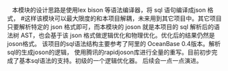     本模块的设计思路是使用lex bison 等语法编译器，将 sql 语句编译成json 格式，
#这样该模块可以最大限度的和本项目解耦，未来用到其它项目中。其它项目只要解析特定的
json 格式即可，而本模块的 joson 就是本项目的 sql 解析后的语法树 AST，也会基于该
json 格式做逻辑优化和物理优化。优化后的结果仍然是 joson格式。
    该项目的sql语法结构主要参考了阿里的 OceanBase 0.4版本。解析sql的生成joson的逻辑，
使用腾讯的rapidjoson库进行全量的重写。目前初步完成了基本sql语法的支持。初级的一个逻辑优化器。
后续会一点一点演进。
